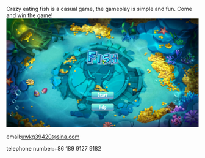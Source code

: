 Crazy eating fish is a casual game, the gameplay is simple and fun. Come and win the game!![](chiyu1.png)

email:uwkg39420@sina.com

telephone number:+86 189 9127 9182